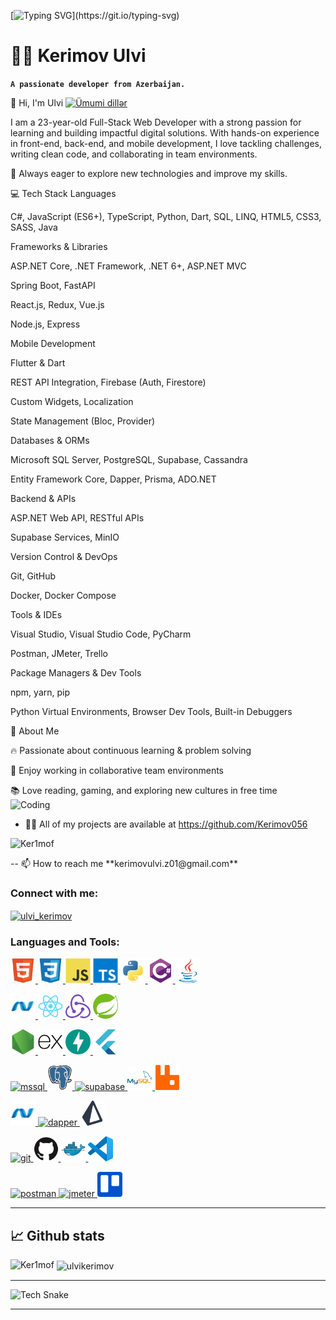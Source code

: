 [![Typing SVG](https://readme-typing-svg.herokuapp.com?size=18&color=2BF723&lines=Hello,+my+name+is+Ulvi.;I'm+software+developer.)](https://git.io/typing-svg)
# 🏄‍♂️ Kerimov Ulvi

**`A passionate developer from Azerbaijan.`**

👋 Hi, I'm Ulvi
[![Ümumi dillər](https://github-readme-stats.vercel.app/api/top-langs/?username=AskerzadeU&layout=pie&langs_count=10&size_weight=0.5&count_weight=0.5&theme=transparent)](https://github.com/anuraghazra/github-readme-stats)

I am a 23-year-old Full-Stack Web Developer with a strong passion for learning and building impactful digital solutions.
With hands-on experience in front-end, back-end, and mobile development, I love tackling challenges, writing clean code, and collaborating in team environments.

🚀 Always eager to explore new technologies and improve my skills.

💻 Tech Stack
Languages

C#, JavaScript (ES6+), TypeScript, Python, Dart, SQL, LINQ, HTML5, CSS3, SASS, Java

Frameworks & Libraries

ASP.NET Core, .NET Framework, .NET 6+, ASP.NET MVC

Spring Boot, FastAPI

React.js, Redux, Vue.js

Node.js, Express

Mobile Development

Flutter & Dart

REST API Integration, Firebase (Auth, Firestore)

Custom Widgets, Localization

State Management (Bloc, Provider)

Databases & ORMs

Microsoft SQL Server, PostgreSQL, Supabase, Cassandra

Entity Framework Core, Dapper, Prisma, ADO.NET

Backend & APIs

ASP.NET Web API, RESTful APIs

Supabase Services, MinIO

Version Control & DevOps

Git, GitHub

Docker, Docker Compose

Tools & IDEs

Visual Studio, Visual Studio Code, PyCharm

Postman, JMeter, Trello

Package Managers & Dev Tools

npm, yarn, pip

Python Virtual Environments, Browser Dev Tools, Built-in Debuggers

🌱 About Me

🔥 Passionate about continuous learning & problem solving

🤝 Enjoy working in collaborative team environments

📚 Love reading, gaming, and exploring new cultures in free time
<br>
<img  aling="right" alt="Coding" width="400" height="200" src="https://i.pinimg.com/originals/8b/35/fe/8b35fef55fba1a201c9c7a11d3ec3d64.gif">
- 👨‍💻 All of my projects are available at https://github.com/Kerimov056
<p align="left"> <img src="https://komarev.com/ghpvc/?username=KerimovUlvi&label=Profile%20views&color=0e75b6&style=flat" alt="Ker1mof" /> </p>
--
📫 How to reach me **kerimovulvi.z01@gmail.com**
<h3 align="left">Connect with me:</h3>
<p align="left">
<a href="https://www.instagram.com/ker1mof.ulvi/" target="blank"><img align="center" src="https://raw.githubusercontent.com/rahuldkjain/github-profile-readme-generator/master/src/images/icons/Social/instagram.svg" alt="ulvi_kerimov" height="30" width="40" /></a>

<h3 align="left">Languages and Tools:</h3>
<p align="left"> 
  <!-- Core Languages -->
  <a href="https://www.w3.org/html/" target="_blank"> <img src="https://raw.githubusercontent.com/devicons/devicon/master/icons/html5/html5-original.svg" alt="html" width="40" height="40"/> </a>
  <a href="https://www.w3schools.com/css/" target="_blank"> <img src="https://raw.githubusercontent.com/devicons/devicon/master/icons/css3/css3-original.svg" alt="css" width="40" height="40"/> </a>
  <a href="https://developer.mozilla.org/en-US/docs/Web/JavaScript" target="_blank"> <img src="https://raw.githubusercontent.com/devicons/devicon/master/icons/javascript/javascript-original.svg" alt="js" width="40" height="40"/> </a>
  <a href="https://www.typescriptlang.org/" target="_blank"> <img src="https://raw.githubusercontent.com/devicons/devicon/master/icons/typescript/typescript-original.svg" alt="ts" width="40" height="40"/> </a>
  <a href="https://www.python.org" target="_blank"> <img src="https://raw.githubusercontent.com/devicons/devicon/master/icons/python/python-original.svg" alt="python" width="40" height="40"/> </a>
  <a href="https://learn.microsoft.com/en-us/dotnet/csharp/" target="_blank"> <img src="https://raw.githubusercontent.com/devicons/devicon/master/icons/csharp/csharp-original.svg" alt="csharp" width="40" height="40"/> </a>
  <a href="https://www.java.com/" target="_blank"> 
    <img src="https://raw.githubusercontent.com/devicons/devicon/master/icons/java/java-original.svg" alt="java" width="40" height="40"/> 
  </a>

  <!-- Frameworks & Libraries -->
  <a href="https://dotnet.microsoft.com/" target="_blank"> <img src="https://raw.githubusercontent.com/devicons/devicon/master/icons/dot-net/dot-net-original.svg" alt=".net" width="40" height="40"/> </a>
  <a href="https://reactjs.org/" target="_blank"> <img src="https://raw.githubusercontent.com/devicons/devicon/master/icons/react/react-original.svg" alt="react" width="40" height="40"/> </a>
  <a href="https://redux.js.org/" target="_blank"> <img src="https://raw.githubusercontent.com/devicons/devicon/master/icons/redux/redux-original.svg" alt="redux" width="40" height="40"/> </a>
  <a href="https://spring.io/projects/spring-boot" target="_blank"> <img src="https://raw.githubusercontent.com/devicons/devicon/master/icons/spring/spring-original.svg" alt="springboot" width="40" height="40"/> </a>

  <a href="https://nodejs.org/" target="_blank"> <img src="https://raw.githubusercontent.com/devicons/devicon/master/icons/nodejs/nodejs-original.svg" alt="node" width="40" height="40"/> </a>
  <a href="https://expressjs.com/" target="_blank"> <img src="https://raw.githubusercontent.com/devicons/devicon/master/icons/express/express-original.svg" alt="express" width="40" height="40"/> </a>
  <a href="https://fastapi.tiangolo.com/" target="_blank"> <img src="https://raw.githubusercontent.com/devicons/devicon/master/icons/fastapi/fastapi-original.svg" alt="fastapi" width="40" height="40"/> </a>
  <a href="https://flutter.dev/" target="_blank"> <img src="https://raw.githubusercontent.com/devicons/devicon/master/icons/flutter/flutter-original.svg" alt="flutter" width="40" height="40"/> </a>
  
<!-- Databases -->
<a href="https://www.microsoft.com/en-us/sql-server" target="_blank"> 
  <img src="https://www.svgrepo.com/show/303229/microsoft-sql-server-logo.svg" alt="mssql" width="40" height="40"/> 
</a>
<a href="https://www.postgresql.org/" target="_blank"> 
  <img src="https://raw.githubusercontent.com/devicons/devicon/master/icons/postgresql/postgresql-original.svg" alt="postgresql" width="40" height="40"/> 
</a>
<a href="https://supabase.com/" target="_blank"> 
  <img src="https://raw.githubusercontent.com/simple-icons/simple-icons/develop/icons/supabase.svg" alt="supabase" width="40" height="40"/> 
</a>
<a href="https://www.mysql.com/" target="_blank"> 
  <img src="https://raw.githubusercontent.com/devicons/devicon/master/icons/mysql/mysql-original-wordmark.svg" alt="mysql" width="40" height="40"/> 
</a>
<a href="https://www.rabbitmq.com/" target="_blank"> 
  <img src="https://raw.githubusercontent.com/devicons/devicon/master/icons/rabbitmq/rabbitmq-original.svg" alt="rabbitmq" width="40" height="40"/> 
</a>

<a href="https://learn.microsoft.com/en-us/ef/core/" target="_blank"> <img src="https://raw.githubusercontent.com/devicons/devicon/master/icons/dot-net/dot-net-original.svg" alt="efcore" width="40" height="40"/> </a>
<a href="https://dapperlib.github.io/" target="_blank"> <img src="https://avatars.githubusercontent.com/u/6154722?s=200&v=4" alt="dapper" width="40" height="40"/> </a>
<a href="https://www.prisma.io/" target="_blank"> <img src="https://raw.githubusercontent.com/devicons/devicon/master/icons/prisma/prisma-original.svg" alt="prisma" width="40" height="40"/> </a>

<!-- DevOps & Tools -->
<a href="https://git-scm.com/" target="_blank"> <img src="https://www.vectorlogo.zone/logos/git-scm/git-scm-icon.svg" alt="git" width="40" height="40"/> </a>
<a href="https://github.com/" target="_blank"> <img src="https://raw.githubusercontent.com/devicons/devicon/master/icons/github/github-original.svg" alt="github" width="40" height="40"/> </a>
<a href="https://www.docker.com/" target="_blank"> <img src="https://raw.githubusercontent.com/devicons/devicon/master/icons/docker/docker-original.svg" alt="docker" width="40" height="40"/> </a>
<a href="https://code.visualstudio.com/" target="_blank"> <img src="https://raw.githubusercontent.com/devicons/devicon/master/icons/vscode/vscode-original.svg" alt="vscode" width="40" height="40"/> </a>

<a href="https://www.postman.com/" target="_blank"> <img src="https://www.vectorlogo.zone/logos/getpostman/getpostman-icon.svg" alt="postman" width="40" height="40"/> </a>
<a href="https://jmeter.apache.org/" target="_blank"> <img src="https://jmeter.apache.org/images/jmeter_square.png" alt="jmeter" width="40" height="40"/> </a>
<a href="https://trello.com/" target="_blank"> <img src="https://raw.githubusercontent.com/devicons/devicon/master/icons/trello/trello-plain.svg" alt="trello" width="40" height="40"/> </a>
</p>

---
:chart_with_upwards_trend: Github stats 
---
<p><img align="left" src="https://github-readme-stats.vercel.app/api/top-langs?username=ulvikerimov&show_icons=true&theme=tokyonight&title_color=a63ea8&text_color=e1ade0&locale=en&layout=compact" alt="Ker1mof" /></p>

<p>&nbsp;<img align="center" src="https://github-readme-stats.vercel.app/api?username=ulvikerimov&show_icons=true&theme=tokyonight&title_color=f1a2fb&text_color=ad66c7&locale=en" alt="ulvikerimov" /></p>

---

<!-- Buradakı ilan oyun gifini maraqlı tech snake ilə əvəz etdik -->
![Tech Snake](https://media.giphy.com/media/l0MYt5jPR6QX5pnqM/giphy.gif)

---

